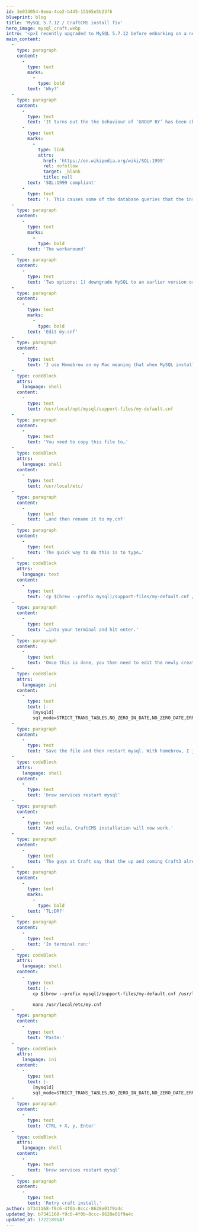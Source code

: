 ```yaml
---
id: 3e034054-8eea-4ce2-b445-15165e5b23f6
blueprint: blog
title: 'MySQL 5.7.12 / CraftCMS install fix'
hero_image: mysql_craft.webp
intro: '<p>I recently upgraded to MySQL 5.7.12 before embarking on a new website build using CraftCMS (which, by the way, is a great bit of kit). I’ve never had a problem installing CraftCMS before, but the install kept failing afer installing version 5.7.12 of MySQL.</p>'
main_content:
  -
    type: paragraph
    content:
      -
        type: text
        marks:
          -
            type: bold
        text: 'Why?'
  -
    type: paragraph
    content:
      -
        type: text
        text: 'It turns out the the behaviour of ‘GROUP BY’ has been changed in this newer version of MySQL (to become '
      -
        type: text
        marks:
          -
            type: link
            attrs:
              href: 'https://en.wikipedia.org/wiki/SQL:1999'
              rel: nofollow
              target: _blank
              title: null
        text: 'SQL:1999 compliant'
      -
        type: text
        text: '). This causes some of the database queries that the install scripts use to fail.'
  -
    type: paragraph
    content:
      -
        type: text
        marks:
          -
            type: bold
        text: 'The workaround'
  -
    type: paragraph
    content:
      -
        type: text
        text: 'Two options: 1) downgrade MySQL to an earlier version or 2) make an edit to my.cnf'
  -
    type: paragraph
    content:
      -
        type: text
        marks:
          -
            type: bold
        text: 'Edit my.cnf'
  -
    type: paragraph
    content:
      -
        type: text
        text: 'I use Homebrew on my Mac meaning that when MySQL installed there is a default my.cnf file stored at:'
  -
    type: codeBlock
    attrs:
      language: shell
    content:
      -
        type: text
        text: /usr/local/opt/mysql/support-files/my-default.cnf
  -
    type: paragraph
    content:
      -
        type: text
        text: 'You need to copy this file to…'
  -
    type: codeBlock
    attrs:
      language: shell
    content:
      -
        type: text
        text: /usr/local/etc/
  -
    type: paragraph
    content:
      -
        type: text
        text: '…and then rename it to my.cnf'
  -
    type: paragraph
    content:
      -
        type: text
        text: 'The quick way to do this is to type…'
  -
    type: codeBlock
    attrs:
      language: text
    content:
      -
        type: text
        text: 'cp $(brew --prefix mysql)/support-files/my-default.cnf /usr/local/etc/my.cnf'
  -
    type: paragraph
    content:
      -
        type: text
        text: '…into your terminal and hit enter.'
  -
    type: paragraph
    content:
      -
        type: text
        text: 'Once this is done, you then need to edit the newly created my.cnf file by adding the following…'
  -
    type: codeBlock
    attrs:
      language: ini
    content:
      -
        type: text
        text: |-
          [mysqld]
          sql_mode=STRICT_TRANS_TABLES,NO_ZERO_IN_DATE,NO_ZERO_DATE,ERROR_FOR_DIVISION_BY_ZERO,NO_AUTO_CREATE_USER,NO_ENGINE_SUBSTITUTION
  -
    type: paragraph
    content:
      -
        type: text
        text: 'Save the file and then restart mysql. With homebrew, I just run…'
  -
    type: codeBlock
    attrs:
      language: shell
    content:
      -
        type: text
        text: 'brew services restart mysql'
  -
    type: paragraph
    content:
      -
        type: text
        text: 'And voila, CraftCMS installation will now work.'
  -
    type: paragraph
    content:
      -
        type: text
        text: 'The guys at Craft say that the up and coming Craft3 already has a fix included within it so this problem will eventually be non-existent. But as Craft 3 is not yet production-ready, those of you that want to use Craft 2.6* and MySQL 5.7.12 (or later) can use the above work around.'
  -
    type: paragraph
    content:
      -
        type: text
        marks:
          -
            type: bold
        text: 'TL;DR?'
  -
    type: paragraph
    content:
      -
        type: text
        text: 'In terminal run:'
  -
    type: codeBlock
    attrs:
      language: shell
    content:
      -
        type: text
        text: |-
          cp $(brew --prefix mysql)/support-files/my-default.cnf /usr/local/etc/my.cnf

          nano /usr/local/etc/my.cnf
  -
    type: paragraph
    content:
      -
        type: text
        text: 'Paste:'
  -
    type: codeBlock
    attrs:
      language: ini
    content:
      -
        type: text
        text: |-
          [mysqld]
          sql_mode=STRICT_TRANS_TABLES,NO_ZERO_IN_DATE,NO_ZERO_DATE,ERROR_FOR_DIVISION_BY_ZERO,NO_AUTO_CREATE_USER,NO_ENGINE_SUBSTITUTION
  -
    type: paragraph
    content:
      -
        type: text
        text: 'CTRL + X, y, Enter'
  -
    type: codeBlock
    attrs:
      language: shell
    content:
      -
        type: text
        text: 'brew services restart mysql'
  -
    type: paragraph
    content:
      -
        type: text
        text: 'Retry craft install.'
author: b7341168-f9c6-4f0b-8ccc-8628e01f9a4c
updated_by: b7341168-f9c6-4f0b-8ccc-8628e01f9a4c
updated_at: 1722189147
---
```

